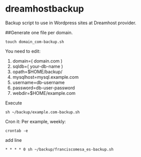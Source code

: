 # dreamhostbackup

Backup script to use in Wordpress sites at Dreamhost provider.

##Generate one file per domain. 
~~~
touch domain_com-backup.sh
~~~

You need to edit: 

1. domain=( domain.com )
2. sqldb=( your-db-name )
3. opath=$HOME/backup/
4. mysqlhost=mysql.example.com
5. username=db-username
6. password=db-user-password
7. webdir=$HOME/example.com


Execute
~~~
sh ~/backup/example.com-backup.sh
~~~

Cron it:
Per example, weekly:
~~~
crontab -e
~~~

add line
~~~
* * * * 0 sh ~/backup/franciscomesa_es-backup.sh
~~~
